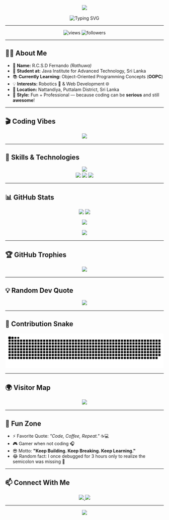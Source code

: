 <!-- Banner -->
<p align="center">
  <img src="https://capsule-render.vercel.app/api?type=waving&color=gradient&height=220&section=header&text=🚀%20Welcome%20to%20Rathuwa's%20GitHub!&fontSize=40&fontAlignY=35&animation=twinkling" />
</p>

<!-- Typing Effect -->
<p align="center">
  <img src="https://readme-typing-svg.herokuapp.com?font=Fira+Code&pause=1000&color=F7005D&center=true&vCenter=true&width=700&lines=Hey!+I'm+R.C.S.D+Fernando+%7C+Rathuwa+😎;Student+at+Java+Institute+Sri+Lanka+🎓;Robotics+%26+Web+Development+Enthusiast+🤖💻;Always+Learning+%26+Building+💡" alt="Typing SVG" />
</p>

---

<p align="center">
  <img src="https://komarev.com/ghpvc/?username=Chamika987&label=Profile%20views&color=ff69b4&style=flat" alt="views" />
  <img src="https://img.shields.io/github/followers/Chamika987?label=Followers&style=social&cacheBust=1" alt="followers" />
</p>

---

## 👨‍💻 About Me
- 🎯 **Name:** R.C.S.D Fernando *(Rathuwa)*
- 🏫 **Student at:** Java Institute for Advanced Technology, Sri Lanka  
- 📚 **Currently Learning:** Object-Oriented Programming Concepts (**OOPC**)  
- 💡 **Interests:** Robotics 🤖 & Web Development 🌐  
- 📍 **Location:** Nattandiya, Puttalam District, Sri Lanka  
- 🎨 **Style:** Fun + Professional — because coding can be **serious** and still **awesome**!  

---

## 🎬 Coding Vibes
<p align="center">
  <img src="https://media.giphy.com/media/qgQUggAC3Pfv687qPC/giphy.gif" width="500">
</p>

---

## 🚀 Skills & Technologies
<p align="center">
  <!-- Coding -->
  <img src="https://skillicons.dev/icons?i=html,css,js,java,php,mysql,vscode,arduino" />
  <br>
  <!-- Creative -->
  <img src="https://img.shields.io/badge/-Video%20Editing-FF0000?style=for-the-badge&logo=youtube&logoColor=white" />
  <img src="https://img.shields.io/badge/-Audio%20Editing-1DB954?style=for-the-badge&logo=spotify&logoColor=white" />
  <img src="https://img.shields.io/badge/-3D%20Modeling%20(SolidWorks)-FF6F00?style=for-the-badge&logo=autodesk&logoColor=white" />
</p>

---

## 📊 GitHub Stats
<p align="center">
  <img src="https://github-readme-stats.vercel.app/api?username=Chamika987&show_icons=true&theme=radical" height="165" />
  <img src="https://github-readme-streak-stats.herokuapp.com/?user=Chamika987&theme=radical" height="165" />
</p>

<p align="center">
  <img src="https://github-readme-stats.vercel.app/api/top-langs/?username=Chamika987&layout=compact&theme=radical" />
</p>

<p align="center">
  <img src="https://github-profile-summary-cards.vercel.app/api/cards/profile-details?username=Chamika987&theme=radical" />
</p>

---

## 🏆 GitHub Trophies
<p align="center">
  <img src="https://github-profile-trophy.vercel.app/?username=Chamika987&theme=radical&row=1&column=7" />
</p>

---

## 💡 Random Dev Quote
<p align="center">
  <img src="https://quotes-github-readme.vercel.app/api?type=horizontal&theme=radical" />
</p>

---

## 🐍 Contribution Snake
<p align="center">
  <img src="https://github.com/Platane/snk/raw/output/github-contribution-grid-snake.svg" alt="snake" />
</p>

---

## 🌍 Visitor Map
<p align="center">
  <img src="https://api.visitorbadge.io/api/VisitorHit?user=Chamika987&repo=Chamika987&countColor=%237B1FA2" />
</p>

---

## 🎉 Fun Zone
- ⚡ Favorite Quote: *"Code, Coffee, Repeat."* ☕💻  
- 🎮 Gamer when not coding 🎧  
- 😎 Motto: **"Keep Building. Keep Breaking. Keep Learning."**  
- 😂 Random fact: I once debugged for 3 hours only to realize the semicolon was missing 🤦  

---

## 📫 Connect With Me
<p align="center">
  <a href="mailto:shehanchamika0323@gmail.com">
    <img src="https://img.shields.io/badge/-Email-D14836?style=for-the-badge&logo=Gmail&logoColor=white" />
  </a>
  <a href="https://www.linkedin.com/in/chamika-shehan-2b562b370/">
    <img src="https://img.shields.io/badge/-LinkedIn-0e76a8?style=for-the-badge&logo=Linkedin&logoColor=white" />
  </a>
</p>

---

<!-- Footer -->
<p align="center">
  <img src="https://capsule-render.vercel.app/api?type=waving&color=gradient&height=180&section=footer" />
</p>
